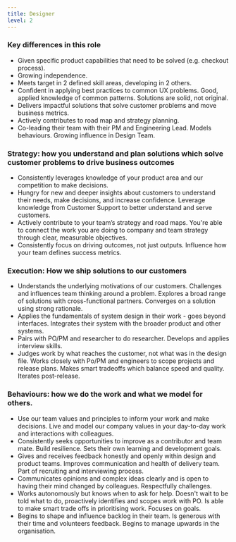 ```yaml
---
title: Designer
level: 2
---
```


### Key differences in this role

- Given specific product capabilities that need to be solved (e.g. checkout process).
- Growing independence.
- Meets target in 2 defined skill areas, developing in 2 others.
- Confident in applying best practices to common UX problems. Good, applied knowledge of common patterns. Solutions are solid, not original.
- Delivers impactful solutions that solve customer problems and move business metrics.
- Actively contributes to road map and strategy planning.
- Co-leading their team with their PM and Engineering Lead. Models behaviours. Growing influence in Design Team.

### Strategy: how you understand and plan solutions which solve customer problems to drive business outcomes

- Consistently leverages knowledge of your product area and our competition to make decisions.
- Hungry for new and deeper insights about customers to understand their needs, make decisions, and increase confidence. Leverage knowledge from Customer Support to better understand and serve customers.
- Actively contribute to your team’s strategy and road maps. You're able to connect the work you are doing to company and team strategy through clear, measurable objectives.
- Consistently focus on driving outcomes, not just outputs. Influence how your team defines success metrics.

### Execution: How we ship solutions to our customers

- Understands the underlying motivations of our customers. Challenges and influences team thinking around a problem. Explores a broad range of solutions with cross-functional partners. Converges on a solution using strong rationale.
- Applies the fundamentals of system design in their work - goes beyond interfaces. Integrates their system with the broader product and other systems.
- Pairs with PO/PM and researcher to do researcher. Develops and applies interview skills.
- Judges work by what reaches the customer, not what was in the design file. Works closely with Po/PM and engineers to scope projects and release plans. Makes smart tradeoffs which balance speed and quality. Iterates post-release.

### Behaviours: how we do the work and what we model for others.

- Use our team values and principles to inform your work and make decisions. Live and model our company values in your day-to-day work and interactions with colleagues.
- Consistently seeks opportunities to improve as a contributor and team mate. Build resilience. Sets their own learning and development goals.
- Gives and receives feedback honestly and openly within design and product teams. Improves communication and health of delivery team. Part of recruiting and interviewing process.
- Communicates opinions and complex ideas clearly and is open to having their mind changed by colleagues. Respectfully challenges.
- Works autonomously but knows when to ask for help. Doesn't wait to be told what to do, proactively identifies and scopes work with PO. Is able to make smart trade offs in prioritising work. Focuses on goals.
- Begins to shape and influence backlog in their team. Is generous with their time and volunteers feedback. Begins to manage upwards in the organisation.
